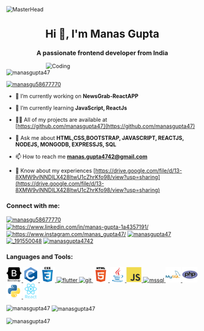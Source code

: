 ![MasterHead](https://number8.com/wp-content/uploads/2021/01/2021-software-development-salary-trends.png)
<h1 align="center">Hi 👋, I'm Manas Gupta</h1>
<h3 align="center">A passionate frontend developer from India</h3>
<img align="right" alt="Coding" width="400" src="https://cdn.dribbble.com/users/1162077/screenshots/3848914/programmer.gif">
<p align="left"> <img src="https://komarev.com/ghpvc/?username=manasgupta47&label=Profile%20views&color=0e75b6&style=flat" alt="manasgupta47" /> </p>

<p align="left"> <a href="https://twitter.com/manasgu58677770" target="blank"><img src="https://img.shields.io/twitter/follow/manasgu58677770?logo=twitter&style=for-the-badge" alt="manasgu58677770" /></a> </p>

- 🔭 I’m currently working on **NewsGrab-ReactAPP**

- 🌱 I’m currently learning **JavaScript, ReactJs**

- 👨‍💻 All of my projects are available at [https://github.com/manasgupta47](https://github.com/manasgupta47)

- 💬 Ask me about **HTML,CSS,BOOTSTRAP, JAVASCRIPT, REACTJS, NODEJS, MONGODB, EXPRESSJS, SQL**

- 📫 How to reach me **manas.gupta4742@gmail.com**

- 📄 Know about my experiences [https://drive.google.com/file/d/13-8XMW9vlNNDILX428ltwU1cZhrKfo98/view?usp=sharing](https://drive.google.com/file/d/13-8XMW9vlNNDILX428ltwU1cZhrKfo98/view?usp=sharing)

<h3 align="left">Connect with me:</h3>
<p align="left">
<a href="https://twitter.com/manasgu58677770" target="blank"><img align="center" src="https://raw.githubusercontent.com/rahuldkjain/github-profile-readme-generator/master/src/images/icons/Social/twitter.svg" alt="manasgu58677770" height="30" width="40" /></a>
<a href="https://linkedin.com/in/https://www.linkedin.com/in/manas-gupta-1a4357191/" target="blank"><img align="center" src="https://raw.githubusercontent.com/rahuldkjain/github-profile-readme-generator/master/src/images/icons/Social/linked-in-alt.svg" alt="https://www.linkedin.com/in/manas-gupta-1a4357191/" height="30" width="40" /></a>
<a href="https://instagram.com/https://www.instagram.com/manas_gupta47/" target="blank"><img align="center" src="https://raw.githubusercontent.com/rahuldkjain/github-profile-readme-generator/master/src/images/icons/Social/instagram.svg" alt="https://www.instagram.com/manas_gupta47/" height="30" width="40" /></a>
<a href="https://www.codechef.com/users/manasgupta47" target="blank"><img align="center" src="https://cdn.jsdelivr.net/npm/simple-icons@3.1.0/icons/codechef.svg" alt="manasgupta47" height="30" width="40" /></a>
<a href="https://www.hackerrank.com/_191550048" target="blank"><img align="center" src="https://raw.githubusercontent.com/rahuldkjain/github-profile-readme-generator/master/src/images/icons/Social/hackerrank.svg" alt="_191550048" height="30" width="40" /></a>
<a href="https://auth.geeksforgeeks.org/user/manasgupta4742" target="blank"><img align="center" src="https://raw.githubusercontent.com/rahuldkjain/github-profile-readme-generator/master/src/images/icons/Social/geeks-for-geeks.svg" alt="manasgupta4742" height="30" width="40" /></a>
</p>

<h3 align="left">Languages and Tools:</h3>
<p align="left"> <a href="https://getbootstrap.com" target="_blank" rel="noreferrer"> <img src="https://raw.githubusercontent.com/devicons/devicon/master/icons/bootstrap/bootstrap-plain-wordmark.svg" alt="bootstrap" width="40" height="40"/> </a> <a href="https://www.cprogramming.com/" target="_blank" rel="noreferrer"> <img src="https://raw.githubusercontent.com/devicons/devicon/master/icons/c/c-original.svg" alt="c" width="40" height="40"/> </a> <a href="https://www.w3schools.com/css/" target="_blank" rel="noreferrer"> <img src="https://raw.githubusercontent.com/devicons/devicon/master/icons/css3/css3-original-wordmark.svg" alt="css3" width="40" height="40"/> </a> <a href="https://flutter.dev" target="_blank" rel="noreferrer"> <img src="https://www.vectorlogo.zone/logos/flutterio/flutterio-icon.svg" alt="flutter" width="40" height="40"/> </a> <a href="https://git-scm.com/" target="_blank" rel="noreferrer"> <img src="https://www.vectorlogo.zone/logos/git-scm/git-scm-icon.svg" alt="git" width="40" height="40"/> </a> <a href="https://www.w3.org/html/" target="_blank" rel="noreferrer"> <img src="https://raw.githubusercontent.com/devicons/devicon/master/icons/html5/html5-original-wordmark.svg" alt="html5" width="40" height="40"/> </a> <a href="https://www.java.com" target="_blank" rel="noreferrer"> <img src="https://raw.githubusercontent.com/devicons/devicon/master/icons/java/java-original.svg" alt="java" width="40" height="40"/> </a> <a href="https://developer.mozilla.org/en-US/docs/Web/JavaScript" target="_blank" rel="noreferrer"> <img src="https://raw.githubusercontent.com/devicons/devicon/master/icons/javascript/javascript-original.svg" alt="javascript" width="40" height="40"/> </a> <a href="https://www.microsoft.com/en-us/sql-server" target="_blank" rel="noreferrer"> <img src="https://www.svgrepo.com/show/303229/microsoft-sql-server-logo.svg" alt="mssql" width="40" height="40"/> </a> <a href="https://www.mysql.com/" target="_blank" rel="noreferrer"> <img src="https://raw.githubusercontent.com/devicons/devicon/master/icons/mysql/mysql-original-wordmark.svg" alt="mysql" width="40" height="40"/> </a> <a href="https://www.php.net" target="_blank" rel="noreferrer"> <img src="https://raw.githubusercontent.com/devicons/devicon/master/icons/php/php-original.svg" alt="php" width="40" height="40"/> </a> <a href="https://www.python.org" target="_blank" rel="noreferrer"> <img src="https://raw.githubusercontent.com/devicons/devicon/master/icons/python/python-original.svg" alt="python" width="40" height="40"/> </a> <a href="https://reactjs.org/" target="_blank" rel="noreferrer"> <img src="https://raw.githubusercontent.com/devicons/devicon/master/icons/react/react-original-wordmark.svg" alt="react" width="40" height="40"/> </a> </p>

<p><img align="left" src="https://github-readme-stats.vercel.app/api/top-langs?username=manasgupta47&show_icons=true&locale=en&layout=compact" alt="manasgupta47" /></p>

<p>&nbsp;<img align="center" src="https://github-readme-stats.vercel.app/api?username=manasgupta47&show_icons=true&locale=en" alt="manasgupta47" /></p>

<p><img align="center" src="https://github-readme-streak-stats.herokuapp.com/?user=manasgupta47&" alt="manasgupta47" /></p>

